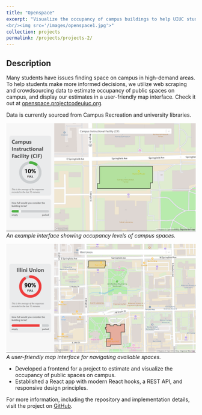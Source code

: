 ```yaml
---
title: "Openspace"
excerpt: "Visualize the occupancy of campus buildings to help UIUC students find good study/workout spots and avoid overcrowding.
<br/><img src='/images/openspace1.jpg'>"
collection: projects
permalink: /projects/projects-2/
---
```


## Description
Many students have issues finding space on campus in high-demand areas. To help students make more informed decisions, we utilize web scraping and crowdsourcing data to estimate occupancy of public spaces on campus, and display our estimates in a user-friendly map interface. Check it out at [openspace.projectcodeuiuc.org](https://openspace.projectcodeuiuc.org/).

Data is currently sourced from Campus Recreation and university libraries.

![Openspace Screenshot 1](/images/openspace1.jpg)
*An example interface showing occupancy levels of campus spaces.*

![Openspace Screenshot 2](/images/openspace2.jpg)
*A user-friendly map interface for navigating available spaces.*


- Developed a frontend for a project to estimate and visualize the occupancy of public spaces on campus.
- Established a React app with modern React hooks, a REST API, and responsive design principles.


For more information, including the repository and implementation details, visit the project on [GitHub](https://github.com/sbaek21/openspace).